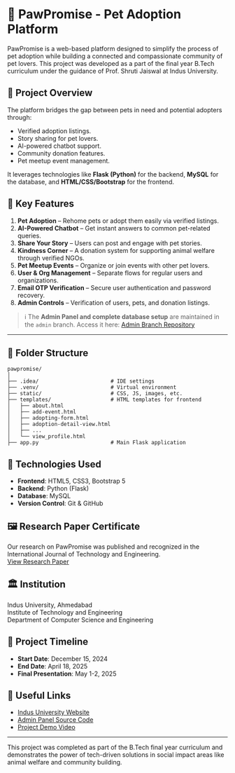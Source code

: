 # 🐾 PawPromise - Pet Adoption Platform

PawPromise is a web-based platform designed to simplify the process of pet adoption while building a connected and compassionate community of pet lovers. This project was developed as a part of the final year B.Tech curriculum under the guidance of Prof. Shruti Jaiswal at Indus University.

## 📜 Project Overview

The platform bridges the gap between pets in need and potential adopters through:
- Verified adoption listings.
- Story sharing for pet lovers.
- AI-powered chatbot support.
- Community donation features.
- Pet meetup event management.

It leverages technologies like **Flask (Python)** for the backend, **MySQL** for the database, and **HTML/CSS/Bootstrap** for the frontend.

## 🌟 Key Features

1. **Pet Adoption** – Rehome pets or adopt them easily via verified listings.
2. **AI-Powered Chatbot** – Get instant answers to common pet-related queries.
3. **Share Your Story** – Users can post and engage with pet stories.
4. **Kindness Corner** – A donation system for supporting animal welfare through verified NGOs.
5. **Pet Meetup Events** – Organize or join events with other pet lovers.
6. **User & Org Management** – Separate flows for regular users and organizations.
7. **Email OTP Verification** – Secure user authentication and password recovery.
8. **Admin Controls** – Verification of users, pets, and donation listings.

> ℹ️ The **Admin Panel and complete database setup** are maintained in the `admin` branch.
> Access it here: [Admin Branch Repository](https://github.com/kalp26/PawPromise-eAdoption/tree/admin)

---

## 📁 Folder Structure

```plaintext
pawpromise/
│
├── .idea/                       # IDE settings
├── .venv/                       # Virtual environment
├── static/                      # CSS, JS, images, etc.
├── templates/                   # HTML templates for frontend
│   ├── about.html
│   ├── add-event.html
│   ├── adopting-form.html
│   ├── adoption-detail-view.html
│   ├── ...
│   └── view_profile.html
├── app.py                       # Main Flask application
```


## 🧠 Technologies Used

- **Frontend**: HTML5, CSS3, Bootstrap 5
- **Backend**: Python (Flask)
- **Database**: MySQL
- **Version Control**: Git & GitHub

## 🖼️ Research Paper Certificate

Our research on PawPromise was published and recognized in the International Journal of Technology and Engineering.  
[View Research Paper](https://github.com/kalp26/PawPromise-eAdoption/blob/master/Research_paper_certificate.jpg)


## 🏛️ Institution

Indus University, Ahmedabad  
Institute of Technology and Engineering  
Department of Computer Science and Engineering

## 📅 Project Timeline

- **Start Date**: December 15, 2024
- **End Date**: April 18, 2025
- **Final Presentation**: May 1-2, 2025

## 🔗 Useful Links

- [Indus University Website](https://www.indusuni.ac.in/)
- [Admin Panel Source Code](https://github.com/kalp26/PawPromise-eAdoption/tree/admin)
- [Project Demo Video](https://drive.google.com/file/d/1916VEq_KMFSOxyTtf4W4tuH-sCCVGx0O/view?usp=sharing)

---

This project was completed as part of the B.Tech final year curriculum and demonstrates the power of tech-driven solutions in social impact areas like animal welfare and community building.
